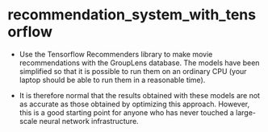 # recommendation_system_with_tensorflow

- Use the Tensorflow Recommenders library to make movie recommendations with the GroupLens database. The models have been simplified so that it is possible to run them on an ordinary CPU (your laptop should be able to run them in a reasonable time). 

- It is therefore normal that the results obtained with these models are not as accurate as those obtained by optimizing this approach. However, this is a good starting point for anyone who has never touched a large-scale neural network infrastructure. 